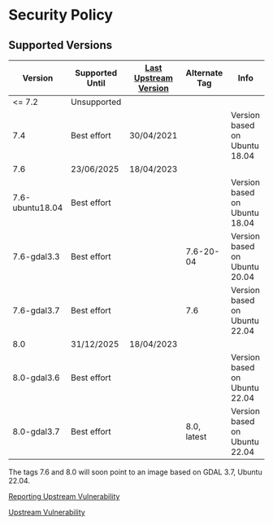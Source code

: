 # Security Policy

## Supported Versions

| Version         | Supported Until | [Last Upstream Version](https://mapserver.org/) | Alternate Tag | Info                          |
| --------------- | --------------- | ----------------------------------------------- | ------------- | ----------------------------- |
| <= 7.2          | Unsupported     |                                                 |               |                               |
| 7.4             | Best effort     | 30/04/2021                                      |               | Version based on Ubuntu 18.04 |
| 7.6             | 23/06/2025      | 18/04/2023                                      |               |                               |
| 7.6-ubuntu18.04 | Best effort     |                                                 |               | Version based on Ubuntu 18.04 |
| 7.6-gdal3.3     | Best effort     |                                                 | 7.6-20-04     | Version based on Ubuntu 20.04 |
| 7.6-gdal3.7     | Best effort     |                                                 | 7.6           | Version based on Ubuntu 22.04 |
| 8.0             | 31/12/2025      | 18/04/2023                                      |               |                               |
| 8.0-gdal3.6     | Best effort     |                                                 |               | Version based on Ubuntu 22.04 |
| 8.0-gdal3.7     | Best effort     |                                                 | 8.0, latest   | Version based on Ubuntu 22.04 |

The tags 7.6 and 8.0 will soon point to an image based on GDAL 3.7, Ubuntu 22.04.

[Reporting Upstream Vulnerability](https://www.mapserver.org/development/bugs.html?highlight=security)

[Upstream Vulnerability](https://www.cvedetails.com/product/17181/UMN-Mapserver.html)

